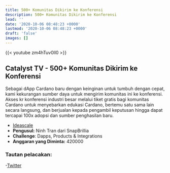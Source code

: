 ```yaml
---
title: 500+ Komunitas Dikirim ke Konferensi
description: 500+ Komunitas Dikirim ke Konferensi
lead: ''
date: '2020-10-06 08:48:23 +0000'
lastmod: '2020-10-06 08:48:23 +0000'
draft: 'false'
images: []
---
```


{{&lt;  youtube zm4hTuv0ll0 &gt;}}

## Catalyst TV - 500+ Komunitas Dikirim ke Konferensi

Sebagai dApp Cardano baru dengan keinginan untuk tumbuh dengan cepat, kami kekurangan sumber daya untuk mengirim komunitas ini ke konferensi. Akses kr konferensi industri besar melalui tiket gratis bagi komunitas Cardano untuk menyebarkan edukasi Cardano, bertemu satu sama lain secara langsung, dan berjualan kepada pengambil keputusan hingga dapat tercapai 100x adopsi dan sumber penghasilan baru.

- [Ideascale](https://cardano.ideascale.com/c/idea/413992)
- **Pengusul:** Ninh Tran dari SnapBrillia
- **Challenge**: Dapps, Products &amp; Integrations
- **Anggaran yang Diminta:** 420000

### Tautan pelacakan:

-[Twitter](https://twitter.com/timbharrison/status/1535043082693283840)
